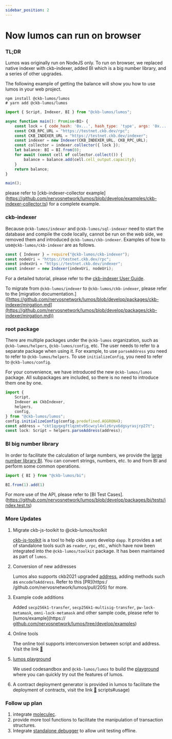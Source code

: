 ```yaml
---
sidebar_position: 2
---
```


# Now lumos can run on browser
### TL;DR

Lumos was originally run on NodeJS only. To run on browser, we replaced native indexer with ckb-indexer, added BI which is a big number library, and a series of other upgrades.

The following example of getting the balance will show you how to use lumos in your web project.

```shell
npm install @ckb-lumos/lumos
# yarn add @ckb-lumos/lumos
```

```jsx
import { Script, Indexer, BI } from "@ckb-lumos/lumos";

async function main(): Promise<BI> {
    const lock = { code_hash: '0x...', hash_type: 'type', args: '0x...' }
    const CKB_RPC_URL = "https://testnet.ckb.dev/rpc";
    const CKB_INDEXER_URL = "https://testnet.ckb.dev/indexer";
    const indexer = new Indexer(CKB_INDEXER_URL, CKB_RPC_URL);
    const collector = indexer.collector({ lock });
    let balance: BI = BI.from(0);
    for await (const cell of collector.collect()) {
        balance = balance.add(cell.cell_output.capacity);
    }
    return balance;
}

main();
```
please refer to [ckb-indexer-collector example] (https://github.com/nervosnetwork/lumos/blob/develop/examples/ckb-indexer-collector.ts) for a complete example.

### ckb-indexer

Because `@ckb-lumos/indexer` and `@ckb-lumos/sql-indexer` need to start the database and compile the code locally, cannot be run on the web side, we removed them and introduced `@ckb-lumos/ckb-indexer`. Examples of how to use`@ckb-lumos/ckb-indexer` are as follows.

```jsx
const { Indexer } = require("@ckb-lumos/ckb-indexer");
const nodeUri = "https://testnet.ckb.dev/rpc";
const indexUri = "https://testnet.ckb.dev/indexer";
const indexer = new Indexer(indexUri, nodeUri);
```

For a detailed tutorial, please refer to the [ckb-indexer User Guide](https://github.com/nervosnetwork/lumos/tree/develop/packages/ckb-indexer).

To migrate from `@ckb-lumos/indexer` to `@ckb-lumos/ckb-indexer`, please refer to the [migration documentation.] ([https://github.com/nervosnetwork/lumos/blob/develop/packages/ckb-indexer/mirgation.md](https://github.com/nervosnetwork/lumos/blob/develop/packages/ckb-indexer/mirgation.md))

### root package

There are multiple packages under the `@ckb-lumos` organization, such as `@ckb-lumos/helpers`, `@ckb-lumos/config`, etc. The user needs to refer to a separate package when using it. For example, to use `parseAddress` you need to refer to `@ckb-lumos/helpers`. To use `initializeConfig`, you need to refer to `@ckb-lumos/config`.

For your convenience, we have introduced the new `@ckb-lumos/lumos` package. All subpackages are included, so there is no need to introduce them one by one.

```jsx
import {
    Script,
    Indexer as CkbIndexer,
    helpers,
    config,
} from "@ckb-lumos/lumos";
config.initializeConfig(config.predefined.AGGRON4);
const address = "ckt1qyqxgftlqzmtv05cwcyl4xlz6ryx6dgsyrasjrp27t";
const lock: Script = helpers.parseAddress(address);
```

### BI big number library

In order to facilitate the calculation of large numbers, we provide the [large number library BI](https://github.com/nervosnetwork/lumos/tree/develop/packages/bi). You can convert strings, numbers, etc. to and from BI and perform some common operations.

```jsx
import { BI } from "@ckb-lumos/bi";

BI.from(1).add(1)
```

For more use of the API, please refer to [BI Test Cases].(https://github.com/nervosnetwork/lumos/blob/develop/packages/bi/tests/index.test.ts)

### More Updates

1. Migrate ckb-js-toolkit to @ckb-lumos/toolkit
    
    [ckb-js-toolkit](https://github.com/nervosnetwork/ckb-js-toolkit) is a tool to help ckb users develop `dapp`. It provides a set of standalone tools such as `reader`, `rpc`, etc., which have now been integrated into the `@ckb-lumos/toolkit` package. It has been maintained as part of `lumos`. 
    
2. Conversion of new addresses
    
    Lumos also supports ckb2021 upgraded [address](https://github.com/nervosnetwork/rfcs/pull/239/files), adding methods such as `encodeToAddress`. Refer to this [PR](https:/ /github.com/nervosnetwork/lumos/pull/205) for more.
    
3. Example code additions
    
    Added `secp256k1-transfer`, `secp256k1-multisig-transfer`, `pw-lock-metamask`, `omni-lock-metamask` and other sample code, please refer to [lumos/example](https:// [github.com/nervosnetwork/lumos/tree/develop/examples](http://github.com/nervosnetwork/lumos/tree/develop/examples))
    
4. Online tools
    
    The online tool supports interconversion between script and address. Visit the link [🔗](https://nervosnetwork.github.io/lumos/tools/address-conversion)
    
5. [lumos playground](https://codesandbox.io/s/objective-cloud-282i4?file=/src/index.js)
    
    We used codesandbox and `@ckb-lumos/lumos` to build the [playground](https://codesandbox.io/s/objective-cloud-282i4?file=/src/index.js) where you can quickly try out the features of lumos.
    
6. A contract deployment generator is provided in lumos to facilitate the deployment of contracts, visit the link [🔗](https://github.com/nervosnetwork/lumos/tree/develop/packages/common-) scripts#usage)

### Follow up plan

1. integrate [moleculec](https://github.com/nervosnetwork/molecule).
2. provide more tool functions to facilitate the manipulation of transaction structures.
3. Integrate [standalone debugger](https://github.com/nervosnetwork/ckb-standalone-debugger) to allow unit testing offline.